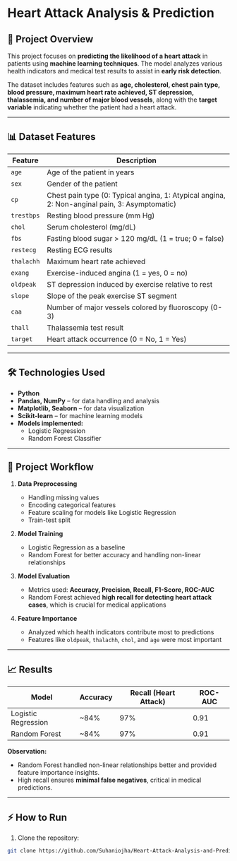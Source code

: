 # Heart Attack Analysis & Prediction

## 🧠 Project Overview
This project focuses on **predicting the likelihood of a heart attack** in patients using **machine learning techniques**. The model analyzes various health indicators and medical test results to assist in **early risk detection**.

The dataset includes features such as **age, cholesterol, chest pain type, blood pressure, maximum heart rate achieved, ST depression, thalassemia, and number of major blood vessels**, along with the **target variable** indicating whether the patient had a heart attack.

---

## 📊 Dataset Features
| Feature | Description |
|---------|-------------|
| `age` | Age of the patient in years |
| `sex` | Gender of the patient |
| `cp` | Chest pain type (0: Typical angina, 1: Atypical angina, 2: Non-anginal pain, 3: Asymptomatic) |
| `trestbps` | Resting blood pressure (mm Hg) |
| `chol` | Serum cholesterol (mg/dL) |
| `fbs` | Fasting blood sugar > 120 mg/dL (1 = true; 0 = false) |
| `restecg` | Resting ECG results |
| `thalachh` | Maximum heart rate achieved |
| `exang` | Exercise-induced angina (1 = yes, 0 = no) |
| `oldpeak` | ST depression induced by exercise relative to rest |
| `slope` | Slope of the peak exercise ST segment |
| `caa` | Number of major vessels colored by fluoroscopy (0-3) |
| `thall` | Thalassemia test result |
| `target` | Heart attack occurrence (0 = No, 1 = Yes) |

---

## 🛠 Technologies Used
- **Python**  
- **Pandas, NumPy** – for data handling and analysis  
- **Matplotlib, Seaborn** – for data visualization  
- **Scikit-learn** – for machine learning models  
- **Models implemented:**  
  - Logistic Regression  
  - Random Forest Classifier  

---

## 🚀 Project Workflow
1. **Data Preprocessing**
   - Handling missing values
   - Encoding categorical features
   - Feature scaling for models like Logistic Regression
   - Train-test split

2. **Model Training**
   - Logistic Regression as a baseline
   - Random Forest for better accuracy and handling non-linear relationships

3. **Model Evaluation**
   - Metrics used: **Accuracy, Precision, Recall, F1-Score, ROC-AUC**
   - Random Forest achieved **high recall for detecting heart attack cases**, which is crucial for medical applications

4. **Feature Importance**
   - Analyzed which health indicators contribute most to predictions
   - Features like `oldpeak`, `thalachh`, `chol`, and `age` were most important

---

## 📈 Results
| Model | Accuracy | Recall (Heart Attack) | ROC-AUC |
|-------|---------|----------------------|---------|
| Logistic Regression | ~84% | 97% | 0.91 |
| Random Forest | ~84% | 97% | 0.91 |

**Observation:**  
- Random Forest handled non-linear relationships better and provided feature importance insights.  
- High recall ensures **minimal false negatives**, critical in medical predictions.

---

## ⚡ How to Run
1. Clone the repository:
```bash
git clone https://github.com/Suhaniojha/Heart-Attack-Analysis-and-Prediction.git
